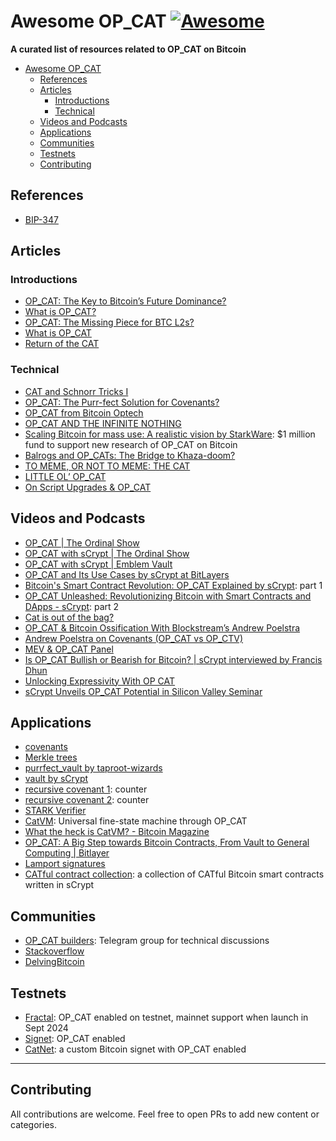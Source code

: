 # Awesome OP_CAT [![Awesome](https://cdn.rawgit.com/sindresorhus/awesome/d7305f38d29fed78fa85652e3a63e154dd8e8829/media/badge.svg)](https://github.com/sCrypt-Inc/awesome-op-cat)


**A curated list of resources related to OP_CAT on Bitcoin**

- [Awesome OP\_CAT ](#awesome-op_cat-)
  - [References](#references)
  - [Articles](#articles)
    - [Introductions](#introductions)
    - [Technical](#technical)
  - [Videos and Podcasts](#videos-and-podcasts)
  - [Applications](#applications)
  - [Communities](#communities)
  - [Testnets](#testnets)
  - [Contributing](#contributing)


## References
- [BIP-347](https://github.com/bitcoin/bips/blob/master/bip-0347.mediawiki)


## Articles
### Introductions
- [OP_CAT: The Key to Bitcoin’s Future Dominance?](https://bitpushnews.medium.com/op-cat-the-key-to-bitcoins-future-dominance-bca7b0607710)
- [What is OP_CAT?](https://hashrateindex.com/blog/a-guide-to-op_cat/)
- [OP_CAT: The Missing Piece for BTC L2s?](https://www.bankless.com/what-is-op_cat-toward-bitcoin-l2s-with-covenants)
- [What is OP_CAT](https://opcat.wtf)
- [Return of the CAT](https://newsletter.blockspace.media/p/bitcoin-opcat-june-2024)
### Technical
- [CAT and Schnorr Tricks I](https://www.wpsoftware.net/andrew/blog/cat-and-schnorr-tricks-i.html)
- [OP_CAT: The Purr-fect Solution for Covenants?](https://bitcoinmagazine.com/technical/op-cat-the-purr-fect-solution-for-covenants-)
- [OP_CAT from Bitcoin Optech](https://bitcoinops.org/en/topics/op_cat/)
- [OP_CAT AND THE INFINITE NOTHING](https://bitcoinmagazine.com/technical/op-cat-and-the-infinite-nothing-)
- [Scaling Bitcoin for mass use: A realistic vision by StarkWare](https://starkware.co/blog/scaling-bitcoin-for-mass-use/): $1 million fund to support new research of OP_CAT on Bitcoin
- [Balrogs and OP_CATs: The Bridge to Khaza-doom?](https://ercwl.medium.com/balrogs-and-op-cats-the-bridge-to-khaza-doom-b4e4eabd29f6)
- [TO MEME, OR NOT TO MEME: THE CAT](https://bitcoinmagazine.com/technical/to-meme-or-not-to-meme-the-cat)
- [LITTLE OL’ OP_CAT](https://blog.yonson.dev/log/2024-02-vol3/)
- [On Script Upgrades & OP_CAT](https://www.bedlamresear.ch/posts/script/)


## Videos and Podcasts
- [OP_CAT | The Ordinal Show](https://x.com/i/spaces/1OyKAWWkeMzJb)
- [OP_CAT with sCrypt | The Ordinal Show](https://x.com/i/spaces/1lDxLlbrVoZxm)
- [OP_CAT with sCrypt | Emblem Vault](https://x.com/i/spaces/1LyxBglqbBOKN)
- [OP_CAT and Its Use Cases by sCrypt at BitLayers](https://youtu.be/fpTgQe4J9qI)
- [Bitcoin's Smart Contract Revolution: OP_CAT Explained by sCrypt](https://youtu.be/UXz2Xubgr0g?si=orCGcLzZ8jy4V7ie): part 1
- [OP_CAT Unleashed: Revolutionizing Bitcoin with Smart Contracts and DApps - sCrypt](https://youtu.be/co_vu6mULdY?si=RzJ1S3dId6og5ojn): part 2
- [Cat is out of the bag?](https://youtu.be/4hfQYas5j8c?si=JTfkQM5rAWyiGTVC)
- [OP_CAT & Bitcoin Ossification With Blockstream’s Andrew Poelstra](https://youtu.be/FRbpzj5OxOw?si=zLr2bIeyV9pz2bqY)
- [Andrew Poelstra on Covenants (OP_CAT vs OP_CTV)](https://www.youtube.com/live/w-JRpBPDnDU?si=Z33SLbKLApo2YQI2)
- [MEV & OP_CAT Panel](https://youtu.be/HRGx_Y0fLWE?si=eAVkvcP1JzWLmIEo)
- [Is OP_CAT Bullish or Bearish for Bitcoin? | sCrypt interviewed by Francis Dhun](https://www.youtube.com/live/6_mvI2iJP8o?si=cUbHpAkpO5UNKou1)
- [Unlocking Expressivity With OP CAT](https://youtu.be/mztdh1J6Lpc?si=n8_8wpHDYrbqwUwH)
- [sCrypt Unveils OP_CAT Potential in Silicon Valley Seminar](https://www.youtube.com/watch?v=3Rr16uye_tE)


## Applications
- [covenants](https://medium.com/@scryptplatform/trustless-ordinal-sales-using-op-cat-enabled-covenants-on-bitcoin-0318052f02b2)
- [Merkle trees](https://medium.com/@scryptplatform/bitcoin-op-cat-use-cases-series-2-merkle-trees-8e7c3f7afe8d)
- [purrfect_vault by taproot-wizards](https://github.com/taproot-wizards/purrfect_vault)
- [vault by sCrypt](https://medium.com/@scryptplatform/bitcoin-op-cat-use-cases-series-3-vaults-f107513c261b)
- [recursive covenant 1](https://medium.com/@scryptplatform/bitcoin-op-cat-use-cases-series-4-recursive-covenants-6a3127a24af4): counter
- [recursive covenant 2](https://github.com/Bitcoin-Wildlife-Sanctuary/covenants-examples/tree/main/src/counter): counter
- [STARK Verifier](https://github.com/Bitcoin-Wildlife-Sanctuary/bitcoin-circle-stark)
- [CatVM](https://catvm.org): Universal fine-state machine through OP_CAT
- [What the heck is CatVM? - Bitcoin Magazine](https://bitcoinmagazine.com/technical/what-the-heck-is-catvm)
- [OP_CAT: A Big Step towards Bitcoin Contracts, From Vault to General Computing | Bitlayer](https://blog.bitlayer.org/opcat_a_big_step_towards_Bitcoin_contracts)
- [Lamport signatures](https://delvingbitcoin.org/t/lamport-signatures-and-other-cat-tricks/236)
- [CATful contract collection](https://github.com/sCrypt-Inc/cat-contracts): a collection of CATful Bitcoin smart contracts written in sCrypt


## Communities
- [OP_CAT builders](https://t.me/opcatbtc): Telegram group for technical discussions
- [Stackoverflow](https://bitcoin.stackexchange.com/questions/tagged/bip347-op-cat)
- [DelvingBitcoin](https://delvingbitcoin.org/search?q=op_cat)


## Testnets
- [Fractal](https://fractalbitcoin.io/): OP_CAT enabled on testnet, mainnet support when launch in Sept 2024
- [Signet](https://en.bitcoin.it/wiki/Signet): OP_CAT enabled
- [CatNet](https://github.com/Bitcoin-Wildlife-Sanctuary/catnet): a custom Bitcoin signet with OP_CAT enabled

---

## Contributing

All contributions are welcome. Feel free to open PRs to add new content or categories.
